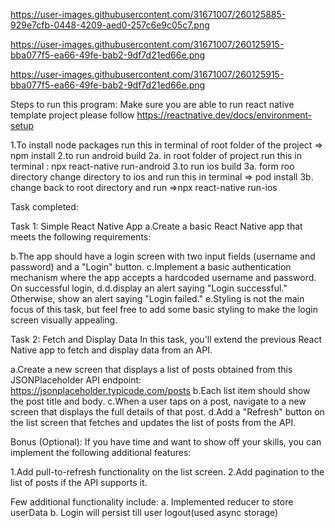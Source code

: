 https://user-images.githubusercontent.com/31671007/260125885-929e7cfb-0448-4209-aed0-257c6e9c05c7.png

https://user-images.githubusercontent.com/31671007/260125915-bba077f5-ea66-49fe-bab2-9df7d21ed66e.png

https://user-images.githubusercontent.com/31671007/260125915-bba077f5-ea66-49fe-bab2-9df7d21ed66e.png




Steps to run this program:
Make sure you are able to run react native template project please follow https://reactnative.dev/docs/environment-setup

1.To install node packages run this in terminal of root folder of the project => npm install
2.to run android build
  2a. in root folder of project run this in terminal : npx react-native run-android
3.to run ios build
  3a. form roo directory change directory to ios and run this in terminal => pod install
  3b. change back to root directory and run =>npx react-native run-ios




  
Task completed:

Task 1: Simple React Native App
  a.Create a basic React Native app that meets the following requirements:

  b.The app should have a login screen with two input fields (username and password) and a "Login" button.
  c.Implement a basic authentication mechanism where the app accepts a hardcoded username and password. On successful login,            d.d.display an alert saying "Login successful." Otherwise, show an alert saying "Login failed."
  e.Styling is not the main focus of this task, but feel free to add some basic styling to make the login screen visually appealing.

Task 2: Fetch and Display Data
In this task, you'll extend the previous React Native app to fetch and display data from an API.

  a.Create a new screen that displays a list of posts obtained from this JSONPlaceholder API endpoint:                         
     https://jsonplaceholder.typicode.com/posts
  b.Each list item should show the post title and body.
  c.When a user taps on a post, navigate to a new screen that displays the full details of that post.
  d.Add a "Refresh" button on the list screen that fetches and updates the list of posts from the API.

Bonus (Optional):
If you have time and want to show off your skills, you can implement the following additional features:

  1.Add pull-to-refresh functionality on the list screen.
  2.Add pagination to the list of posts if the API supports it.

Few additional functionality include:
  a. Implemented reducer to store userData
  b. Login will persist till user logout(used async storage)
